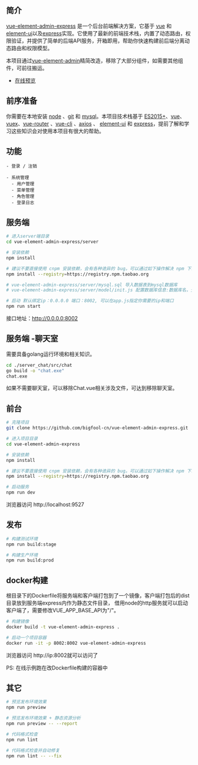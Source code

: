 ## 简介

[vue-element-admin-express](https://vue.bigfool.cn) 是一个后台前端解决方案，它基于 [vue](https://github.com/vuejs/vue) 和 [element-ui](https://github.com/ElemeFE/element)以及[express](https://www.expressjs.com.cn/)实现。它使用了最新的前端技术栈，内置了动态路由，权限验证，并提供了简单的后端API服务，开箱即用，帮助你快速构建前后端分离动态路由和权限模型。

本项目通过[vue-element-admin](https://github.com/PanJiaChen/vue-element-admin)精简改造，移除了大部分组件，如需要其他组件，可前往搬运。

- [在线预览](https://vue.bigfool.cn)

## 前序准备

你需要在本地安装 [node](http://nodejs.org/) 、[git](https://git-scm.com/) 和 [mysql](https://www.mysql.com/)。本项目技术栈基于 [ES2015+](http://es6.ruanyifeng.com/)、[vue](https://cn.vuejs.org/index.html)、[vuex](https://vuex.vuejs.org/zh-cn/)、[vue-router](https://router.vuejs.org/zh-cn/) 、[vue-cli](https://github.com/vuejs/vue-cli) 、[axios](https://github.com/axios/axios) 、 [element-ui](https://github.com/ElemeFE/element) 和 [express](https://www.expressjs.com.cn/)，提前了解和学习这些知识会对使用本项目有很大的帮助。


## 功能

```
- 登录 / 注销

- 系统管理
  - 用户管理
  - 菜单管理
  - 角色管理
  - 登录日志
```

## 服务端

```bash
# 进入server端目录
cd vue-element-admin-express/server

# 安装依赖
npm install

# 建议不要直接使用 cnpm 安装依赖，会有各种诡异的 bug。可以通过如下操作解决 npm 下载速度慢的问题
npm install --registry=https://registry.npm.taobao.org

# vue-element-admin-express/server/mysql.sql 导入数据表到mysql数据库
# vue-element-admin-express/server/model/init.js 配置数据库信息:数据库名，登录账号，登录密码，ip,端口

# 启动 默认绑定ip：0.0.0.0 端口：8002, 可以在app.js指定你需要的ip和端口
npm run start

```

接口地址：http://0.0.0.0:8002

## 服务端 -聊天室

需要具备golang运行环境和相关知识。
```bash
cd ./server_chat/src/chat
go build -o "chat.exe"
chat.exe
```
如果不需要聊天室，可以移除Chat.vue相关涉及文件，可达到移除聊天室。

## 前台

```bash
# 克隆项目
git clone https://github.com/bigfool-cn/vue-element-admin-express.git

# 进入项目目录
cd vue-element-admin-express

# 安装依赖
npm install

# 建议不要直接使用 cnpm 安装依赖，会有各种诡异的 bug。可以通过如下操作解决 npm 下载速度慢的问题
npm install --registry=https://registry.npm.taobao.org

# 启动服务
npm run dev
```

浏览器访问 http://localhost:9527

## 发布

```bash
# 构建测试环境
npm run build:stage

# 构建生产环境
npm run build:prod
```

## docker构建
根目录下的Dockerfile将服务端和客户端打包到了一个镜像，客户端打包后的dist目录放到服务端express内作为静态文件目录，
借用node的http服务就可以启动客户端了，需要修改VUE_APP_BASE_API为"/"。
```bash
# 构建镜像
docker build -t vue-element-admin-express .

# 启动一个项目容器
docker run -it -p 8002:8002 vue-element-admin-express
```
浏览器访问 http://ip:8002就可以访问了

PS: 在线示例跑在改Dockerfile构建的容器中

## 其它

```bash
# 预览发布环境效果
npm run preview

# 预览发布环境效果 + 静态资源分析
npm run preview -- --report

# 代码格式检查
npm run lint

# 代码格式检查并自动修复
npm run lint -- --fix
```
